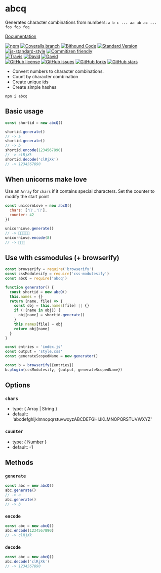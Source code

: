 # abcq

Generates character combinations from numbers: `a b c ... aa ab ac ... foo fop foq`

[Documentation](https://pixelass.github.io/abcq/)

[![npm](https://img.shields.io/npm/v/abcq.svg)](https://www.npmjs.com/package/abcq)
[![Coveralls branch](https://img.shields.io/coveralls/pixelass/abcq.svg)](https://coveralls.io/github/pixelass/abcq)
[![Bithound Code](https://img.shields.io/bithound/code/github/pixelass/abcq.svg)](https://www.bithound.io/github/pixelass/abcq)
[![Standard Version](https://img.shields.io/badge/release-standard%20version-brightgreen.svg)](https://github.com/conventional-changelog/standard-version)
[![js-standard-style](https://img.shields.io/badge/code%20style-standard-brightgreen.svg)](http://standardjs.com/)
[![Commitizen friendly](https://img.shields.io/badge/commitizen-friendly-brightgreen.svg)](http://commitizen.github.io/cz-cli/)  
[![Travis](https://img.shields.io/travis/pixelass/abcq.svg)](https://travis-ci.org/pixelass/abcq)
[![David](https://img.shields.io/david/pixelass/abcq.svg)](https://david-dm.org/pixelass/abcq)
[![David](https://img.shields.io/david/dev/pixelass/abcq.svg)](https://david-dm.org/pixelass/abcq#info=devDependencies&view=table)  
[![GitHub license](https://img.shields.io/github/license/pixelass/abcq.svg)](https://github.com/pixelass/abcq/blob/master/LICENSE)
[![GitHub issues](https://img.shields.io/github/issues/pixelass/abcq.svg)](https://github.com/pixelass/abcq/issues)
[![GitHub forks](https://img.shields.io/github/forks/pixelass/abcq.svg)](https://github.com/pixelass/abcq/network)
[![GitHub stars](https://img.shields.io/github/stars/pixelass/abcq.svg)](https://github.com/pixelass/abcq/stargazers)  


* Convert numbers to character combinations.
* Count by character combination
* Create unique ids
* Create simple hashes

```shell
npm i abcq
```

## Basic usage

```js
const shortid = new abcQ()

shortid.generate()
// -> a
shortid.generate()
// -> b
shortid.encode(1234567890)
// -> clRjXk
shortid.decode('clRjXk')
// -> 1234567890
```

## When unicorns make love

Use an `Array` for `chars` if it contains special characters.
Set the counter to modify the start point

```js
const unicornLove = new abcQ({
  chars: ['🦄','💖'],
  counter: 42
})

unicornLove.generate()
// -> 🦄💖💖🦄💖
unicornLove.encode(8)
// -> 🦄💖🦄
```

## Use with cssmodules (+ browserify)

```js
const browserify = require('browserify')
const cssModulesify = require('css-modulesify')
const abcQ = require('abcq')

function generator() {
  const shortid = new abcQ()
  this.names = {}
  return (name, file) => {
    const obj = this.names[file] || {}
    if (!(name in obj)) {
      obj[name] = shortid.generate()
    }
    this.names[file] = obj
    return obj[name]
  }
}

const entries = 'index.js'
const output = 'style.css'
const generateScopedName = new generator()

const b = browserify({entries})
b.plugin(cssModulesify, {output, generateScopedName})
```

## Options

### `chars`
* type: { Array | String }
* default: 'abcdefghijklmnopqrstuvwxyzABCDEFGHIJKLMNOPQRSTUVWXYZ'

### `counter`
* type: { Number }
* default: -1

## Methods

### `generate`

```js
const abc = new abcQ()
abc.generate()
// -> a
abc.generate()
// -> b
```

### `encode`

```js
const abc = new abcQ()
abc.encode(1234567890)
// -> clRjXk
```

### `decode`

```js
const abc = new abcQ()
abc.decode('clRjXk')
// -> 1234567890
```
